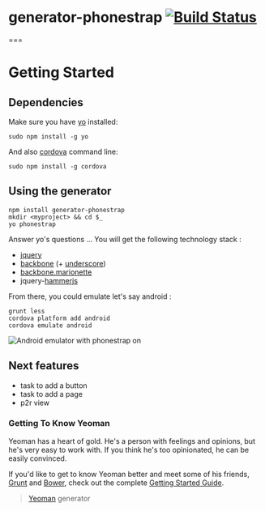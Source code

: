 # generator-phonestrap [![Build Status](https://secure.travis-ci.org/marcelfalliere/generator-phonestrap.png?branch=master)](https://travis-ci.org/marcelfalliere/generator-phonestrap)


===

# Getting Started

## Dependencies

Make sure you have [yo](https://github.com/yeoman/yo) installed:

    sudo npm install -g yo

And also [cordova](http://docs.phonegap.com/en/3.3.0/guide_cli_index.md.html#The%20Command-Line%20Interface) command line:

	sudo npm install -g cordova

## Using the generator

	npm install generator-phonestrap
	mkdir <myproject> && cd $_
	yo phonestrap

Answer yo's questions ... You will get the following technology stack :

- [jquery](http://api.jquery.com/)
- [backbone](backbonejs.org) (+ [underscore](underscorejs.org))
- [backbone.marionette](marionettejs.com)
- jquery-[hammerjs](eightmedia.github.io/hammer.js/)

From there, you could emulate let's say android :

	grunt less
	cordova platform add android
	cordova emulate android

![Android emulator with phonestrap on](http://i.imgur.com/HzPCIFi.png)


## Next features

- task to add a button
- task to add a page
- p2r view

### Getting To Know Yeoman

Yeoman has a heart of gold. He's a person with feelings and opinions, but he's very easy to work with. If you think he's too opinionated, he can be easily convinced.

If you'd like to get to know Yeoman better and meet some of his friends, [Grunt](http://gruntjs.com) and [Bower](http://bower.io), check out the complete [Getting Started Guide](https://github.com/yeoman/yeoman/wiki/Getting-Started).


> [Yeoman](http://yeoman.io) generator
